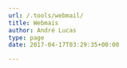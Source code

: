```yaml
---
url: /.tools/webmail/
title: Webmais
author: André Lucas
type: page
date: 2017-04-17T03:29:35+00:00

---
```

<script>window.location.replace("http://blog.igluonline.com/.tools/webmail/");</script>
